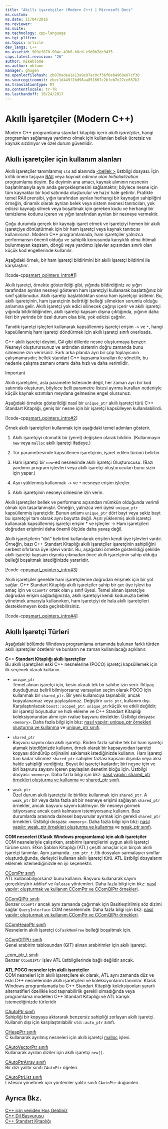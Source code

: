 ```yaml
---
title: "Akıllı işaretçiler (Modern C++) | Microsoft Docs"
ms.custom: 
ms.date: 11/04/2016
ms.reviewer: 
ms.suite: 
ms.technology: cpp-language
ms.tgt_pltfrm: 
ms.topic: article
dev_langs: C++
ms.assetid: 909ef870-904c-49b6-b8cd-e9d0b7dc9435
caps.latest.revision: "26"
author: mikeblome
ms.author: mblome
manager: ghogen
ms.openlocfilehash: cb870adea1e13a9e97ac0cf36f6eb4960e87cf30
ms.sourcegitcommit: ebec1d449f2bd98aa851667c2bfeb7e27ce657b2
ms.translationtype: MT
ms.contentlocale: tr-TR
ms.lasthandoff: 10/24/2017
---
```

# <a name="smart-pointers-modern-c"></a>Akıllı İşaretçiler (Modern C++)
Modern C++ programlama standart kitaplığı içerir *akıllı işaretçiler*, hangi programları sağlamaya yardımcı olmak için kullanılan bellek ücretsiz ve kaynak sızdırıyor ve özel durum güvenlidir.  
  
## <a name="uses-for-smart-pointers"></a>Akıllı işaretçiler için kullanım alanları  
 Akıllı işaretçiler tanımlanmış `std` ad alanında [ \<bellek >](../standard-library/memory.md) üstbilgi dosyası. İçin kritik önem taşıyan [RAII](../cpp/objects-own-resources-raii.md) veya *kaynak edinme olan Initialialization* programlama deyim. Bu deyimin ana amacı, kaynak alımının nesnenin başlatılmasıyla aynı anda gerçekleşmesini sağlamaktır; böylece nesne için tüm kaynaklar bir kod satırında oluşturulur ve hazır hale getirilir. Pratikte temel RAII prensibi, yığın tarafından ayrılan herhangi bir kaynağın sahipliğini örneğin, dinamik olarak ayrılan belek veya sistem nesnesi tanıtıcıları, yok edicisi kaynağı silmek veya boşaltmak için gereken kodu ve herhangi bir temizleme kodunu içeren ve yığın tarafından ayrılan bir nesneye vermektir.  
  
 Çoğu durumda gerçek bir kaynağı işaret etmek ve işaretçiyi hemen bir akıllı işaretçiye dönüştürmek için bir ham işaretçi veya kaynak tanıtıcısı kullanırsınız. Modern C++ programlamada, ham işaretçiler yalnızca performansın önemli olduğu ve sahiplik konusunda karışıklık olma ihtimali bulunmayan kapsam, döngü veya yardımcı işlevler açısından sınırlı olan küçük kod engellerinde kullanılır.  
  
 Aşağıdaki örnek, bir ham işaretçi bildirimini bir akıllı işaretçi bildirimi ile karşılaştırır.  
  
 [!code-cpp[smart_pointers_intro#1](../cpp/codesnippet/CPP/smart-pointers-modern-cpp_1.cpp)]  
  
 Akıllı işaretçi, örnekte gösterildiği gibi, yığında bildirdiğiniz ve yığın tarafından ayrılan nesneyi gösteren ham işaretçiyi kullanarak başlattığınız bir sınıf şablonudur. Akıllı işaretçi başlatıldıktan sonra ham işaretçiyi üstlenir. Bu, akıllı işaretçinin, ham işaretçinin belirttiği belleği silmekten sorumlu olduğu anlamına gelir. Akıllı işaretçi yok edici silinecek çağrıyı içerir ve akıllı işaretçi yığında bildirildiğinden, akıllı işaretçi kapsam dışına çıktığında, yığının daha ileri bir yerinde bir özel durum olsa bile, yok edicisi çağrılır.  
  
 Tanıdık işaretçi işleçleri kullanarak kapsüllenmiş işaretçi erişim `->` ve `*`, hangi kapsüllenmiş ham işaretçi döndürmek için akıllı işaretçi sınıfı overloads.  
  
 C++ akıllı işaretçi deyimi, C# gibi dillerde nesne oluşturmaya benzer: Nesneyi oluşturursunuz ve ardından sistemin doğru zamanda bunu silmesine izin verirsiniz. Fark arka planda ayrı bir çöp toplayıcının çalışmamasıdır; bellek standart C++ kapsama kuralları ile yönetilir, bu nedenle çalışma zamanı ortamı daha hızlı ve daha verimlidir.  
  
> [!IMPORTANT]
>  Akıllı işaretçileri, asla parametre listesinde değil, her zaman ayrı bir kod satırında oluşturun, böylece belli parametre listesi ayırma kuralları nedeniyle küçük kaynak sızıntıları meydana gelmesine engel olursunuz.  
  
 Aşağıdaki örnekte gösterildiği nasıl bir `unique_ptr` akıllı işaretçi türü C++ Standart Kitaplığı, geniş bir nesne için bir işaretçi kapsülleyen kullanılabilirdi.  
  
 [!code-cpp[smart_pointers_intro#2](../cpp/codesnippet/CPP/smart-pointers-modern-cpp_2.cpp)]  
  
 Örnek akıllı işaretçileri kullanmak için aşağıdaki temel adımları gösterir.  
  
1.  Akıllı işaretçiyi otomatik bir (yerel) değişken olarak bildirin. (Kullanmayın `new` veya `malloc` akıllı işaretçi ifadeye.)  
  
2.  Tür parametresinde kapsüllenen işaretçinin, işaret edilen türünü belirtin.  
  
3.  Ham işaretçi bir `new`-ed nesnesinde akıllı işaretçi Oluşturucusu. (Bazı yardımcı program işlevleri veya akıllı işaretçi oluşturucuları bunu sizin için yapar.)  
  
4.  Aşırı yüklenmiş kullanmak `->` ve `*` nesneye erişim işleçler.  
  
5.  Akıllı işaretçinin nesneyi silmesine izin verin.  
  
 Akıllı işaretçiler bellek ve performans açısından mümkün olduğunda verimli olmak için tasarlanmıştır. Örneğin, yalnızca veri üyesi `unique_ptr` kapsüllenmiş işaretçidir. Bunun anlamı `unique_ptr` dört bayt veya sekiz bayt bu işaretçiyi tam olarak aynı boyutta değil. Aşırı yüklenmiş akıllı işaretçi kullanarak kapsüllenmiş işaretçi erişim * ve işleçler -> Ham işaretçileri doğrudan erişimini daha önemli ölçüde daha yavaş değil.  
  
 Akıllı işaretçilerin “dot” belirtimi kullanılarak erişilen kendi üye işlevleri vardır. Örneğin, bazı C++ Standart Kitaplığı akıllı işaretçiler işaretçinin sahipliğini serbest sıfırlama üye işlevi vardır. Bu, aşağıdaki örnekte gösterildiği şekilde akıllı işaretçi kapsam dışında çıkmadan önce akıllı işaretçinin sahip olduğu belleği boşaltmak istediğinizde yararlıdır.  
  
 [!code-cpp[smart_pointers_intro#3](../cpp/codesnippet/CPP/smart-pointers-modern-cpp_3.cpp)]  
  
 Akıllı işaretçiler genelde ham işaretçilerine doğrudan erişmek için bir yol sağlar. C++ Standart Kitaplığı akıllı işaretçiler sahip bir `get` üye işlevi bu amaç için ve `CComPtr` ortak olan `p` sınıf üyesi. Temel alınan işaretçiye doğrudan erişim sağladığınızda, akıllı işaretçiyi kendi kodunuzla bellek yönetmek amacıyla kullanırken, ham işaretçiyi de hala akıllı işaretçileri desteklemeyen koda geçirebilirsiniz.  
  
 [!code-cpp[smart_pointers_intro#4](../cpp/codesnippet/CPP/smart-pointers-modern-cpp_4.cpp)]  
  
## <a name="kinds-of-smart-pointers"></a>Akıllı İşaretçi Türleri  
 Aşağıdaki bölümde Windows programlama ortamında bulunan farklı türden akıllı işaretçiler özetlenir ve bunların ne zaman kullanılacağı açıklanır.  
  
 **C++ Standart Kitaplığı akıllı işaretçiler**  
 Bu akıllı işaretçileri eski C++ nesnelerine (POCO) işaretçi kapsüllemek için ilk seçenek olarak kullanın.  
  
-   `unique_ptr`   
     Temel alınan işaretçi için, kesin olarak tek bir sahibe izin verir. İhtiyaç duyduğunuz belirli bilmiyorsanız varsayılan seçim olarak POCO için kullanmak bir `shared_ptr`. Bir yeni kullanıcıya taşınabilir, ancak kopyalanamaz veya paylaşılamaz. Değiştirir `auto_ptr`, kullanım dışı. Karşılaştırılacak `boost::scoped_ptr`. `unique_ptr`küçük ve etkili değildir; bir işaretçi boyutudur ve hızlı ekleme ve C++ Standart Kitaplığı koleksiyonundan alımı için rvalue başvuru destekler. Üstbilgi dosyası: `<memory>`. Daha fazla bilgi için bkz: [nasıl yapılır: unique_ptr örnekleri oluşturma ve kullanma](../cpp/how-to-create-and-use-unique-ptr-instances.md) ve [unique_ptr sınıfı](../standard-library/unique-ptr-class.md).  
  
-   `shared_ptr`   
     Başvuru sayımı olan akıllı işaretçi. Birden fazla sahibe tek bir ham işaretçi atamak istediğinizde kullanın, örnek olarak bir kapsayıcıdan işaretçi kopyası döndürüp orijinalini saklamak istediğinizde kullanın. Ham işaretçi tüm kadar silinmez `shared_ptr` sahipler fazlası kapsam dışında veya aksi halde sahipliği verdiğiniz. Boyut iki işaretçi kadardır; biri nesne için ve biri başvuru sayısını içeren paylaşılan denetim bloğu için. Üstbilgi dosyası: `<memory>`. Daha fazla bilgi için bkz: [nasıl yapılır: shared_ptr örnekleri oluşturma ve kullanma](../cpp/how-to-create-and-use-shared-ptr-instances.md) ve [shared_ptr sınıfı](../standard-library/shared-ptr-class.md).  
  
-   `weak_ptr`   
    Özel durum akıllı işaretçisi ile birlikte kullanmak için `shared_ptr`. A `weak_ptr` bir veya daha fazla ait bir nesneye erişimi sağlayan `shared_ptr` örnekler, ancak başvuru sayımı katılmıyor. Bir nesneyi görmek istiyorsanız ancak canlı kalmasını istemiyorsanız kullanın. Bazı durumlarda arasında dairesel başvurular ayırmak için gerekli `shared_ptr` örnekleri. Üstbilgi dosyası: `<memory>`. Daha fazla bilgi için bkz: [nasıl yapılır: weak_ptr örnekleri oluşturma ve kullanma](../cpp/how-to-create-and-use-weak-ptr-instances.md) ve [weak_ptr sınıfı](../standard-library/weak-ptr-class.md).  
  
 **COM nesneleri (Klasik Windows programlama) için akıllı işaretçiler**  
 COM nesneleriyle çalışırken, arabirim işaretçilerini uygun akıllı işaretçi türüne sarın. Etkin Şablon Kitaplığı (ATL) çeşitli amaçlar için birçok akıllı işaretçi tanımlar. Aynı zamanda `_com_ptr_t` .tlb dosyaları sarmalayıcı sınıflar oluşturduğunda, derleyici kullanan akıllı işaretçi türü. ATL üstbilgi dosyalarını eklemek istemediğinizde en iyi seçenektir.  
  
 [CComPtr sınıfı](../atl/reference/ccomptr-class.md)  
 ATL kullanabiliyorsanız bunu kullanın. Başvuru kullanarak sayım gerçekleştirir `AddRef` ve `Release` yöntemleri. Daha fazla bilgi için bkz: [nasıl yapılır: oluşturmak ve kullanım CComPtr ve CComQIPtr örnekleri](../cpp/how-to-create-and-use-ccomptr-and-ccomqiptr-instances.md).  
  
 [CComQIPtr sınıfı](../atl/reference/ccomqiptr-class.md)  
 Benzer `CComPtr` ancak aynı zamanda çağırmak için Basitleştirilmiş söz dizimi sağlar `QueryInterface` COM nesnelerinde. Daha fazla bilgi için bkz: [nasıl yapılır: oluşturmak ve kullanım CComPtr ve CComQIPtr örnekleri](../cpp/how-to-create-and-use-ccomptr-and-ccomqiptr-instances.md).  
  
 [CComHeapPtr sınıfı](../atl/reference/ccomheapptr-class.md)  
 Nesnelerin akıllı işaretçi `CoTaskMemFree` belleği boşaltmak için.  
  
 [CComGITPtr sınıfı](../atl/reference/ccomgitptr-class.md)  
 Genel arabirim tablosundan (GIT) alınan arabirimler için akıllı işaretçi.  
  
 [_com_ptr_t sınıfı](../cpp/com-ptr-t-class.md)  
 Benzer `CComQIPtr` işlev ATL üstbilgilerinde bağlı değildir ancak.  
  
 **ATL POCO nesneler için akıllı işaretçiler**  
 COM nesneleri için akıllı işaretçilere ek olarak, ATL aynı zamanda düz ve eski C++ nesnelerinde akıllı işaretçileri ve koleksiyonlarını tanımlar. Klasik Windows programlamada bu C++ Standart Kitaplığı koleksiyonları yararlı alternatifleri özellikle kod taşınabilirlik gerekli olmadığında veya programlama modelleri C++ Standart Kitaplığı ve ATL karışık istemediğinizde türleridir  
  
 [CAutoPtr sınıfı](../atl/reference/cautoptr-class.md)  
 Sahipliği bir kopyaya aktararak benzersiz sahipliği zorlayan akıllı işaretçi. Kullanım dışı için karşılaştırılabilir `std::auto_ptr` sınıfı.  
  
 [CHeapPtr sınıfı](../atl/reference/cheapptr-class.md)  
 C kullanarak ayrılmış nesneleri için akıllı işaretçi [malloc](../c-runtime-library/reference/malloc.md) işlevi.  
  
 [CAutoVectorPtr sınıfı](../atl/reference/cautovectorptr-class.md)  
 Kullanarak ayrılan diziler için akıllı işaretçi `new[]`.  
  
 [CAutoPtrArray sınıfı](../atl/reference/cautoptrarray-class.md)  
 Bir dizi yalıtır sınıfı `CAutoPtr` öğeleri.  
  
 [CAutoPtrList sınıfı](../atl/reference/cautoptrlist-class.md)  
 Listesini yönetmek için yöntemler yalıtır sınıfı `CAutoPtr` düğümleri.  
  
## <a name="see-also"></a>Ayrıca Bkz.  
 [C++ için yeniden Hoş Geldiniz](../cpp/welcome-back-to-cpp-modern-cpp.md)   
 [C++ Dil Başvurusu](../cpp/cpp-language-reference.md)   
 [C++ Standart Kitaplığı](../standard-library/cpp-standard-library-reference.md)   
